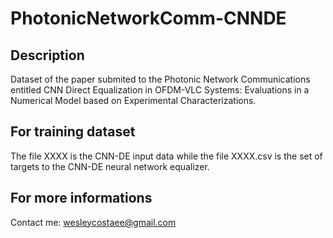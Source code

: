 # PhotonicNetworkComm-CNNDE

## Description
Dataset of the paper submited to the Photonic Network Communications entitled CNN Direct Equalization in OFDM-VLC Systems: Evaluations in a Numerical Model based on Experimental Characterizations.

## For training dataset
The file XXXX is the CNN-DE input data while the file XXXX.csv is the set of targets to the CNN-DE neural network equalizer.

## For more informations 
Contact me: wesleycostaee@gmail.com
